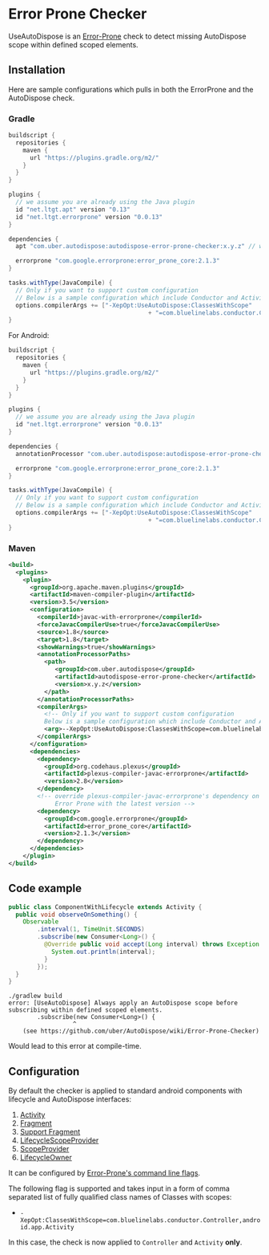 # Error Prone Checker

UseAutoDispose is an [Error-Prone](https://github.com/google/error-prone)
check to detect missing AutoDispose scope within defined scoped elements.

## Installation

Here are sample configurations which pulls in both the ErrorProne and the AutoDispose check.

### Gradle

```gradle
buildscript {
  repositories {
    maven {
      url "https://plugins.gradle.org/m2/"
    }
  }
}

plugins {
  // we assume you are already using the Java plugin
  id "net.ltgt.apt" version "0.13"
  id "net.ltgt.errorprone" version "0.0.13"
}

dependencies {
  apt "com.uber.autodispose:autodispose-error-prone-checker:x.y.z" // where x.y.z is the latest version.

  errorprone "com.google.errorprone:error_prone_core:2.1.3"
}

tasks.withType(JavaCompile) {
  // Only if you want to support custom configuration
  // Below is a sample configuration which include Conductor and Activity
  options.compilerArgs += ["-XepOpt:UseAutoDispose:ClassesWithScope"
                                       + "=com.bluelinelabs.conductor.Controller,android.app.Activity"]
}
```

For Android:

```gradle
buildscript {
  repositories {
    maven {
      url "https://plugins.gradle.org/m2/"
    }
  }
}

plugins {
  // we assume you are already using the Java plugin
  id "net.ltgt.errorprone" version "0.0.13"
}

dependencies {
  annotationProcessor "com.uber.autodispose:autodispose-error-prone-checker:x.y.z" // where x.y.z is the latest version.

  errorprone "com.google.errorprone:error_prone_core:2.1.3"
}

tasks.withType(JavaCompile) {
  // Only if you want to support custom configuration
  // Below is a sample configuration which include Conductor and Activity
  options.compilerArgs += ["-XepOpt:UseAutoDispose:ClassesWithScope"
                                       + "=com.bluelinelabs.conductor.Controller,android.app.Activity"]
}
```

### Maven

```xml
<build>
  <plugins>
    <plugin>
      <groupId>org.apache.maven.plugins</groupId>
      <artifactId>maven-compiler-plugin</artifactId>
      <version>3.5</version>
      <configuration>
        <compilerId>javac-with-errorprone</compilerId>
        <forceJavacCompilerUse>true</forceJavacCompilerUse>
        <source>1.8</source>
        <target>1.8</target>
        <showWarnings>true</showWarnings>
        <annotationProcessorPaths>
          <path>
             <groupId>com.uber.autodispose</groupId>
             <artifactId>autodispose-error-prone-checker</artifactId>
             <version>x.y.z</version>
          </path>
        </annotationProcessorPaths>
        <compilerArgs>
          <!-- Only if you want to support custom configuration
          Below is a sample configuration which include Conductor and Activity -->
          <arg>--XepOpt:UseAutoDispose:ClassesWithScope=com.bluelinelabs.conductor.Controller,android.app.Activity</arg>
        </compilerArgs>
      </configuration>
      <dependencies>
        <dependency>
          <groupId>org.codehaus.plexus</groupId>
          <artifactId>plexus-compiler-javac-errorprone</artifactId>
          <version>2.8</version>
        </dependency>
        <!-- override plexus-compiler-javac-errorprone's dependency on
             Error Prone with the latest version -->
        <dependency>
          <groupId>com.google.errorprone</groupId>
          <artifactId>error_prone_core</artifactId>
          <version>2.1.3</version>
        </dependency>
      </dependencies>        
    </plugin>
</build>
```

## Code example

```java
public class ComponentWithLifecycle extends Activity {
  public void observeOnSomething() {
    Observable
        .interval(1, TimeUnit.SECONDS)
        .subscribe(new Consumer<Long>() {
          @Override public void accept(Long interval) throws Exception {
            System.out.println(interval);
          }
        });
  }
}
```

```
./gradlew build
error: [UseAutoDispose] Always apply an AutoDispose scope before subscribing within defined scoped elements.
        .subscribe(new Consumer<Long>() {
                  ^
    (see https://github.com/uber/AutoDispose/wiki/Error-Prone-Checker)
```

Would lead to this error at compile-time.

## Configuration

By default the checker is applied to standard android components with lifecycle and AutoDispose interfaces:
1. [Activity](https://developer.android.com/reference/android/app/Activity.html)
2. [Fragment](https://developer.android.com/reference/android/app/Fragment.html)
3. [Support Fragment](https://developer.android.com/reference/android/support/v4/app/Fragment.html)
4. [LifecycleScopeProvider](https://uber.github.io/AutoDispose/0.x/autodispose/com/uber/autodispose/LifecycleScopeProvider.html)
5. [ScopeProvider](https://uber.github.io/AutoDispose/0.x/autodispose/com/uber/autodispose/ScopeProvider.html)
6. [LifecycleOwner](https://developer.android.com/reference/android/arch/lifecycle/LifecycleOwner.html)

It can be configured by [Error-Prone's command line flags](http://errorprone.info/docs/flags).

The following flag is supported and takes input in a form of comma separated list of fully qualified class names of Classes with scopes:

- `-XepOpt:ClassesWithScope=com.bluelinelabs.conductor.Controller,android.app.Activity`

In this case, the check is now applied to `Controller` and `Activity` **only**.
